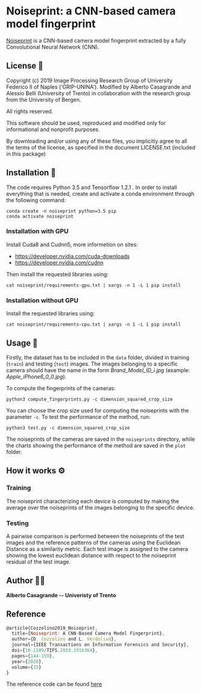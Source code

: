 # Noiseprint: a CNN-based camera model fingerprint
[Noiseprint](https://ieeexplore.ieee.org/document/8713484) is a CNN-based camera model fingerprint
extracted by a fully Convolutional Neural Network (CNN).

## License :page_with_curl:
Copyright (c) 2019 Image Processing Research Group of University Federico II of Naples ('GRIP-UNINA').
Modified by Alberto Casagrande and Alessio Belli (University of Trento) in collaboration with the research group from the University of Bergen.

All rights reserved.

This software should be used, reproduced and modified only for informational and nonprofit purposes.

By downloading and/or using any of these files, you implicitly agree to all the
terms of the license, as specified in the document LICENSE.txt
(included in this package) 

## Installation :wrench:
The code requires Python 3.5 and Tensorflow 1.2.1 .
In order to install everything that is needed, create and activate a conda environment through the following command:
```
conda create -n noiseprint python=3.5 pip
conda activate noiseprint
```

### Installation with GPU
Install Cuda8 and Cudnn5, more informetion on sites:
- https://developer.nvidia.com/cuda-downloads
- https://developer.nvidia.com/cudnn

Then install the requested libraries using:
```
cat noiseprint/requirements-gpu.txt | xargs -n 1 -L 1 pip install
```

### Installation without GPU
Install the requested libraries using:
```
cat noiseprint/requirements-cpu.txt | xargs -n 1 -L 1 pip install
```

## Usage :key:
Firstly, the dataset has to be included in the `data` folder, divided in training (`train`) and testing (`test`) images.
The images belonging to a specific camera should have the name in the form *Brand_Model_ID_i.jpg* (example: *Apple_iPhone6_0_0.jpg*). 

To compute the fingerprints of the cameras:

```
python3 compute_fingerprints.py -c dimension_squared_crop_size
```

You can choose the crop size used for computing the noiseprints with the parameter `-c`.
To test the performance of the method, run:

```
python3 test.py -c dimension_squared_crop_size
```

The noiseprints of the cameras are saved in the `noiseprints` directory, while the charts showing the performance of the method are saved in the `plot` folder.

## How it works :gear:
### Training
The noiseprint characterizing each device is computed by making the average over the noiseprints of the images belonging to the specific device.

### Testing
A pairwise comparison is performed between the noiseprints of the test images and the reference patterns of the cameras using the Euclidean Distance as a similarity metric.
Each test image is assigned to the camera showing the lowest euclidean distance with respect to the noiseprint residual of the test image.

## Author :man_technologist:

**Alberto Casagrande -- Univeristy of Trento**

## Reference

```js
@article{Cozzolino2019_Noiseprint,
  title={Noiseprint: A CNN-Based Camera Model Fingerprint},
  author={D. Cozzolino and L. Verdoliva},
  journal={IEEE Transactions on Information Forensics and Security},
  doi={10.1109/TIFS.2019.2916364},
  pages={144-159},
  year={2020},
  volume={15}
} 
```
The reference code can be found [here](https://github.com/grip-unina/noiseprint)
